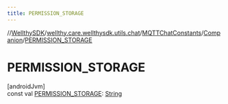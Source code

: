 ```yaml
---
title: PERMISSION_STORAGE
---
```

//[WellthySDK](../../../../index.html)/[wellthy.care.wellthysdk.utils.chat](../../index.html)/[MQTTChatConstants](../index.html)/[Companion](index.html)/[PERMISSION_STORAGE](-p-e-r-m-i-s-s-i-o-n_-s-t-o-r-a-g-e.html)



# PERMISSION_STORAGE



[androidJvm]\
const val [PERMISSION_STORAGE](-p-e-r-m-i-s-s-i-o-n_-s-t-o-r-a-g-e.html): [String](https://kotlinlang.org/api/latest/jvm/stdlib/kotlin/-string/index.html)




